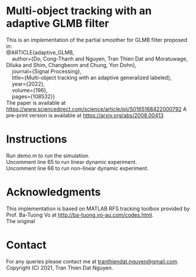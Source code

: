 # Multi-object tracking with an adaptive GLMB filter
This is an implementation of the partial smoother for GLMB filter proposed in:\
@ARTICLE{adaptive_GLMB, \
  &nbsp;&nbsp;&nbsp;&nbsp;author={Do, Cong-Thanh and Nguyen, Tran Thien Dat and Moratuwage, Diluka and Shim, Changbeom and Chung, Yon Dohn}, \
  &nbsp;&nbsp;&nbsp;&nbsp;journal={Signal Processing},  \
  &nbsp;&nbsp;&nbsp;&nbsp;title={Multi-object tracking with an adaptive generalized labeled}, \
  &nbsp;&nbsp;&nbsp;&nbsp;year={2022},\
  &nbsp;&nbsp;&nbsp;&nbsp;volume={196},\
  &nbsp;&nbsp;&nbsp;&nbsp;pages={108532}}\
The paper is available at https://www.sciencedirect.com/science/article/pii/S0165168422000792
A pre-print version is available at https://arxiv.org/abs/2008.00413
# Instructions
Run demo.m to run the simulation.\
Uncomment line 65 to run linear dynamic experiment.\
Uncomment line 66 to run non-linear dynamic experiment.
# Acknowledgments
This implementation is based on MATLAB RFS tracking toolbox provided by Prof. Ba-Tuong Vo at http://ba-tuong.vo-au.com/codes.html. \
The original
# Contact
For any queries please contact me at tranthiendat.nguyen@gmail.com.\
Copyright (C) 2021, Tran Thien Dat Nguyen.
